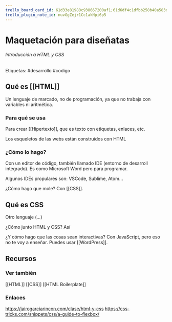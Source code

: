 ```yaml
---
trello_board_card_id: 61d33e81988c938667200af1;61d6df4c1dfbb258b40a583d
trello_plugin_note_id: nuvGgZejr1Cc1akNpi6p5
---
```

# Maquetación para diseñatas
###### Introducción a HTML y CSS
Etiquetas: #desarrollo #codigo

## Qué es [[HTML]]
Un lenguaje de marcado, no de programación, ya que no trabaja con variables ni aritmética.

### Para qué se usa
Para crear [[Hipertexto]], que es texto con etiquetas, enlaces, etc.

Los esqueletos de las webs están construidos con HTML

### ¿Cómo lo hago?
Con un editor de código, también llamado IDE (entorno de desarroll integrado). Es como Microsoft Word pero para programar.

Algunos IDEs propulares son: VSCode, Sublime, Atom...

¿Cómo hago que mole? Con [[CSS]].

## Qué es CSS
Otro lenguaje (...)

¿Cómo junto HTML y CSS?
Así

¿Y cómo hago que las cosas sean interactivas?
Con JavaScript, pero eso no te voy a enseñar. Puedes usar [[WordPress]].

## Recursos
### Ver también
[[HTML]]
[[CSS]]
[[HTML Boilerplate]]

### Enlaces
https://jairogarciarincon.com/clase/html-y-css
https://css-tricks.com/snippets/css/a-guide-to-flexbox/